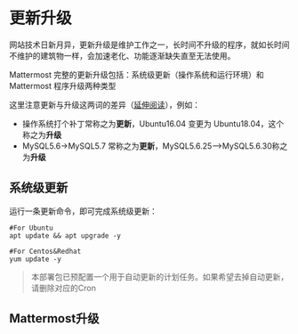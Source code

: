 # 更新升级

网站技术日新月异，更新升级是维护工作之一，长时间不升级的程序，就如长时间不维护的建筑物一样，会加速老化、功能逐渐缺失直至无法使用。  

Mattermost 完整的更新升级包括：系统级更新（操作系统和运行环境）和 Mattermost 程序升级两种类型

这里注意更新与升级这两词的差异（[延伸阅读](https://support.websoft9.com/docs/faq/tech-upgrade.html#更新-vs-升级)），例如：
- 操作系统打个补丁常称之为**更新**，Ubuntu16.04 变更为 Ubuntu18.04，这个称之为**升级**
- MySQL5.6->MySQL5.7 常称之为**更新**，MySQL5.6.25-->MySQL5.6.30称之为**升级**

## 系统级更新

运行一条更新命令，即可完成系统级更新：

``` shell
#For Ubuntu
apt update && apt upgrade -y

#For Centos&Redhat
yum update -y
```
> 本部署包已预配置一个用于自动更新的计划任务。如果希望去掉自动更新，请删除对应的Cron


## Mattermost升级
